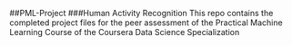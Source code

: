 ##PML-Project
###Human Activity Recognition
This repo contains the completed project files for the peer assessment 
of the Practical Machine Learning Course of the Coursera Data Science Specialization